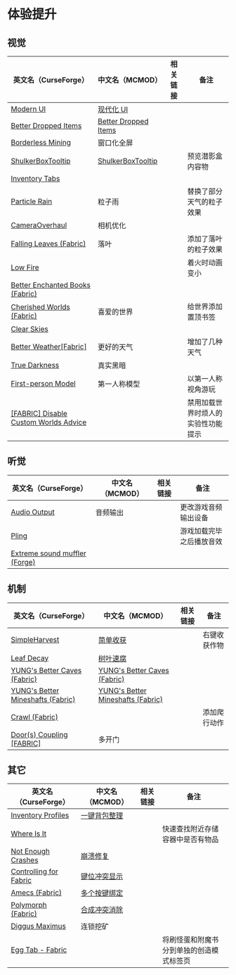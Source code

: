 # 体验提升

## 视觉

| 英文名（CurseForge）                                                                                                      | 中文名（MCMOD）                                              | 相关链接 | 备注                               |
| ------------------------------------------------------------------------------------------------------------------------- | ------------------------------------------------------------ | -------- | ---------------------------------- |
| [Modern UI](https://www.curseforge.com/minecraft/mc-mods/modern-ui)                                                       | [现代化 UI](https://www.mcmod.cn/class/2454.html)            |          |                                    |
| [Better Dropped Items](https://www.curseforge.com/minecraft/mc-mods/better-dropped-items)                                 | [Better Dropped Items](https://www.mcmod.cn/class/2544.html) |          |                                    |
| [Borderless Mining](https://www.curseforge.com/minecraft/mc-mods/borderless-mining)                                       | 窗口化全屏                                                   |          |                                    |
| [ShulkerBoxTooltip](https://www.curseforge.com/minecraft/mc-mods/shulkerboxtooltip)                                       | [ShulkerBoxTooltip](https://www.mcmod.cn/class/2611.html)    |          | 预览潜影盒内容物                   |
| [Inventory Tabs](https://www.curseforge.com/minecraft/mc-mods/inventory-tabs)                                             |                                                              |          |                                    |
| [Particle Rain](https://www.curseforge.com/minecraft/mc-mods/particle-rain)                                               | 粒子雨                                                       |          | 替换了部分天气的粒子效果           |
| [CameraOverhaul](https://www.curseforge.com/minecraft/mc-mods/cameraoverhaul)                                             | 相机优化                                                     |          |                                    |
| [Falling Leaves (Fabric)](https://www.curseforge.com/minecraft/mc-mods/falling-leaves-fabric)                             | 落叶                                                         |          | 添加了落叶的粒子效果               |
| [Low Fire](https://www.curseforge.com/minecraft/mc-mods/low-fire)                                                         |                                                              |          | 着火时动画变小                     |
| [Better Enchanted Books (Fabric)](https://www.curseforge.com/minecraft/mc-mods/better-enchanted-books)                    |                                                              |          |                                    |
| [Cherished Worlds (Fabric)](https://www.curseforge.com/minecraft/mc-mods/cherished-worlds-fabric)                         | 喜爱的世界                                                   |          | 给世界添加置顶书签                 |
| [Clear Skies](https://www.curseforge.com/minecraft/mc-mods/clear-skies)                                                   |                                                              |          |                                    |
| [Better Weather[Fabric]](https://www.curseforge.com/minecraft/mc-mods/better-weather-fabric)                              | 更好的天气                                                   |          | 增加了几种天气                     |
| [True Darkness](https://www.curseforge.com/minecraft/mc-mods/true-darkness)                                               | 真实黑暗                                                     |          |                                    |
| [First-person Model](https://www.curseforge.com/minecraft/mc-mods/first-person-model)                                     | 第一人称模型                                                 |          | 以第一人称视角游玩                 |
| [[FABRIC] Disable Custom Worlds Advice](https://www.curseforge.com/minecraft/mc-mods/fabric-disable-custom-worlds-advice) |                                                              |          | 禁用加载世界时烦人的实验性功能提示 |

## 听觉

| 英文名（CurseForge）                                                                                | 中文名（MCMOD） | 相关链接 | 备注                     |
| --------------------------------------------------------------------------------------------------- | --------------- | -------- | ------------------------ |
| [Audio Output](https://www.curseforge.com/minecraft/mc-mods/audio-output)                           | 音频输出        |          | 更改游戏音频输出设备     |
| [Pling](https://www.curseforge.com/minecraft/mc-mods/pling)                                         |                 |          | 游戏加载完毕之后播放音效 |
| [Extreme sound muffler (Forge)](https://www.curseforge.com/minecraft/mc-mods/extreme-sound-muffler) |                 |          |                          |

## 机制

| 英文名（CurseForge）                                                                                             | 中文名（MCMOD）                                                           | 相关链接 | 备注         |
| ---------------------------------------------------------------------------------------------------------------- | ------------------------------------------------------------------------- | -------- | ------------ |
| [SimpleHarvest](https://www.curseforge.com/minecraft/mc-mods/simpleharvest)                                      | [简单收获](https://www.mcmod.cn/class/1276.html)                          |          | 右键收获作物 |
| [Leaf Decay](https://www.curseforge.com/minecraft/mc-mods/leaf-decay)                                            | [树叶速腐](https://www.mcmod.cn/class/3078.html)                          |          |              |
| [YUNG's Better Caves (Fabric)](https://www.curseforge.com/minecraft/mc-mods/yungs-better-caves-fabric)           | [YUNG's Better Caves (Fabric)](https://www.mcmod.cn/class/1981.html)      |          |              |
| [YUNG's Better Mineshafts (Fabric)](https://www.curseforge.com/minecraft/mc-mods/yungs-better-mineshafts-fabric) | [YUNG's Better Mineshafts (Fabric)](https://www.mcmod.cn/class/2788.html) |          |              |
| [Crawl (Fabric)](https://www.curseforge.com/minecraft/mc-mods/crawl)                                             |                                                                           |          | 添加爬行动作 |
| [Door(s) Coupling [FABRIC]](https://www.curseforge.com/minecraft/mc-mods/couplings-for-fabric-updated)           | 多开门                                                                    |          |              |

## 其它

| 英文名（CurseForge）                                                                          | 中文名（MCMOD）                                      | 相关链接 | 备注                                     |
| --------------------------------------------------------------------------------------------- | ---------------------------------------------------- | -------- | ---------------------------------------- |
| [Inventory Profiles](https://www.curseforge.com/minecraft/mc-mods/inventory-profiles)         | [一键背包整理](https://www.mcmod.cn/class/2888.html) |          |                                          |
| [Where Is It](https://www.curseforge.com/minecraft/mc-mods/where-is-it)                       |                                                      |          | 快速查找附近存储容器中是否有物品         |
| [Not Enough Crashes](https://www.curseforge.com/minecraft/mc-mods/not-enough-crashes)         | [崩溃修复](https://www.mcmod.cn/class/2441.html)     |          |                                          |
| [Controlling for Fabric](https://www.curseforge.com/minecraft/mc-mods/controlling-for-fabric) | [键位冲突显示](https://www.mcmod.cn/class/3146.html) |          |                                          |
| [Amecs (Fabric)](https://www.curseforge.com/minecraft/mc-mods/amecs)                          | [多个按键绑定](https://www.mcmod.cn/class/2003.html) |          |                                          |
| [Polymorph (Fabric)](https://www.curseforge.com/minecraft/mc-mods/polymorph-fabric)           | [合成冲突消除](https://www.mcmod.cn/class/2895.html) |          |                                          |
| [Diggus Maximus](https://www.curseforge.com/minecraft/mc-mods/diggus-maximus)                 | 连锁挖矿                                             |          |                                          |
| [Egg Tab - Fabric](https://www.curseforge.com/minecraft/mc-mods/eggtab-fabric)                |                                                      |          | 将刷怪蛋和附魔书分到单独的创造模式标签页 |
